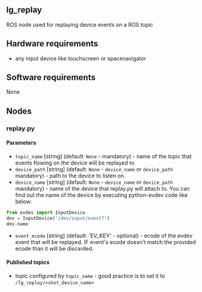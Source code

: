 lg_replay
---------

ROS node used for replaying device events on a ROS topic

## Hardware requirements

* any input device like touchscreen or spacenavigator

## Software requirements

None

## Nodes

### replay.py

#### Parameters

* `topic_name` [string] (default: `None` - mandatory) - name of the
  topic that events flowing on the device will be replayed to
* `device_path` [string] (default: `None` - `device_name` or `device_path`
  mandatory) - path to the device to listen on.
* `device_name` [string] (default: `None` - `device_name` or `device_path`
  mandatory) - name of the
  device that replay.py will attach to. You can find out the name of the
 device by executing python-evdev code like below:

```python
from evdev import InputDevice
dev = InputDevice('/dev/input/event7')
dev.name
```

* `event_ecode` [string] (default: 'EV_KEY' - optional) - ecode of
  the evdev event that will be replayed. IF event's ecode doesn't match
the provided ecode than it will be discarded.

#### Published topics

* topic configured by `topic_name` - good practice is to set it to
  `/lg_replay/<shot_device_name>`
